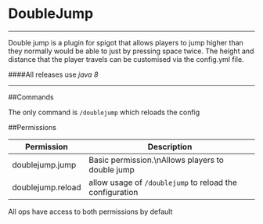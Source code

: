 # DoubleJump
***
Double jump is a plugin for spigot that allows players to jump higher than they normally would be able to just by pressing space twice. The height and distance that the player travels can be customised via the config.yml file.

####All releases use _java 8_
***

##Commands

The only command is ```/doublejump``` which reloads the config

##Permissions

| Permission | Description |
| ---------- | ----------- |
| doublejump.jump | Basic permission.\nAllows players to double jump |
| doublejump.reload | allow usage of ```/doublejump``` to reload the configuration |

All ops have access to both permissions by default
